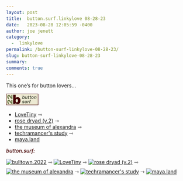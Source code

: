```yaml
---
layout: post
title:  button.surf.linkylove 08-28-23
date:   2023-08-28 12:05:59 -0400
author: joe jenett
category:
  -  linkylove
permalink: /button-surf-linkylove-08-28-23/
slug: button-surf-linkylove-08-28-23
summary: 
comments: true
---
```

<p>
This one’s for button lovers...
</p>
<a href="https://bulltown.2022.joejenett.com/#buttons"><img alt="b22 button surf" src="/images/b22surf.png" width="88"></a>
<ul>
	<li><a title="LoveTiny" href="https://www.lovetiny.art/">LoveTiny</a> <span title="led to site shown below">⇾</span></li>
	<li><a title="rose dryad (v.2)" href="https://rosedryad.com/">rose dryad (v.2)</a> <span title="led to site shown below">⇾</span></li>
	<li><a title="the museum of alexandra" href="https://xandra.cc/">the museum of alexandra</a> <span title="led to site shown below">⇾</span></li>
	<li><a title="techramancer's study" href="https://techramancer.com/">techramancer's study</a> <span title="led to site shown below">⇾</span></li>
	<li><a title="maya.land" href="https://maya.land/">maya.land</a></li>
</ul>
<div style="color:#440202;margin-bottom:9px;font-weight:500;font-style:italic;">button.surf:</div>
<p>
<a href="https://bulltown.2022.joejenett.com/"><img alt="bulltown.2022" src="https://iwebthings.joejenett.com/images/b22button.png" width="88" style="margin-bottom:9px;"></a> ⇾ <a title="LoveTiny" href="https://www.lovetiny.art/"><img src="https://iwebthings.joejenett.com/images/lovetiny.png" alt="LoveTiny" width="88" style="margin-bottom:9px;" height="31" /></a> ⇾ <a title="rose dryad (v.2)" href="https://rosedryad.com/"><picture><source srcset="https://iwebthings.joejenett.com/images/rosedryad.gif" type="image/gif" media="(prefers-reduced-motion: no-preference)"><img src="https://iwebthings.joejenett.com/images/rosedryad.jpg" alt="rose dryad (v.2)" width="88" style="margin-bottom:9px;" height="31"></picture></a> ⇾ <a title="the museum of alexandra" href="https://xandra.cc/"><img src="https://iwebthings.joejenett.com/images/xandra.png" alt="the museum of alexandra" width="88" style="margin-bottom:9px;" height="31" /></a> ⇾ <span style="white-space: nowrap;"><a title="techramancer's study" href="https://techramancer.com/"><picture><source srcset="https://iwebthings.joejenett.com/images/techrastudy.gif" type="image/gif" media="(prefers-reduced-motion: no-preference)"><img src="https://iwebthings.joejenett.com/images/techrastudy.jpg" alt="techramancer's study" width="88" style="margin-bottom:9px;" height="31"></picture></a> ⇾</span> <a title="maya.land" href="https://maya.land/"><img src="https://iwebthings.joejenett.com/images/maya-land.gif" alt="maya.land" width="88" style="margin-bottom:9px;" height="31" /></a>
</p>

<a href="https://brid.gy/publish/mastodon"></a>